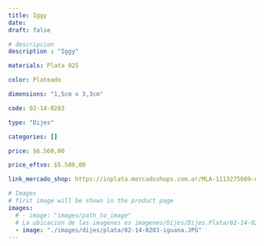```yaml
---
title: Iggy
date: 
draft: false

# descripcion
description : "Iggy"

materials: Plata 925

color: Plateado

dimensions: "1,5cm x 3,3cm"

code: 02-14-0203

type: "Dijes"

categories: []

price: $6.560,00

price_eftvo: $5.580,00

link_mercado_shop: https://inplata.mercadoshops.com.ar/MLA-1113275669-dije-de-plata-iggy-iguana-ideal-regalo-adolescente-_JM

# Images
# first image will be shown in the product page
images:
  # - image: "images/path_to_image"
  # La ubicacion de las imagenes es imagenes/Dijes/Dijes.Plata/02-14-0203-iggy
  - image: "./images/dijes/plata/02-14-0203-iguana.JPG"
---
```

